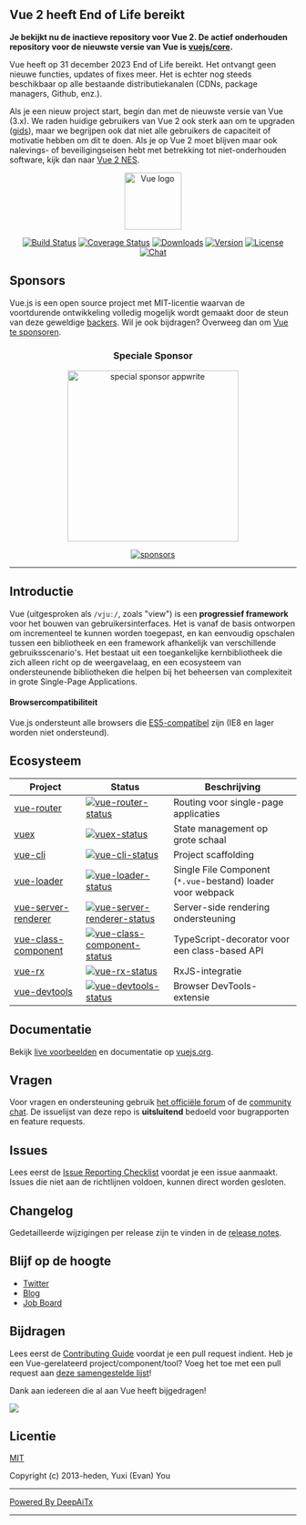 ## Vue 2 heeft End of Life bereikt

**Je bekijkt nu de inactieve repository voor Vue 2. De actief onderhouden repository voor de nieuwste versie van Vue is [vuejs/core](https://github.com/vuejs/core).**

Vue heeft op 31 december 2023 End of Life bereikt. Het ontvangt geen nieuwe functies, updates of fixes meer. Het is echter nog steeds beschikbaar op alle bestaande distributiekanalen (CDNs, package managers, Github, enz.).

Als je een nieuw project start, begin dan met de nieuwste versie van Vue (3.x). We raden huidige gebruikers van Vue 2 ook sterk aan om te upgraden ([gids](https://v3-migration.vuejs.org/)), maar we begrijpen ook dat niet alle gebruikers de capaciteit of motivatie hebben om dit te doen. Als je op Vue 2 moet blijven maar ook nalevings- of beveiligingseisen hebt met betrekking tot niet-onderhouden software, kijk dan naar [Vue 2 NES](https://www.herodevs.com/support/nes-vue?utm_source=vuejs-github&utm_medium=vue2-readme).

<p align="center"><a href="https://vuejs.org" target="_blank" rel="noopener noreferrer"><img width="100" src="https://vuejs.org/images/logo.png" alt="Vue logo"></a></p>

<p align="center">
  <a href="https://circleci.com/gh/vuejs/vue/tree/dev"><img src="https://img.shields.io/circleci/project/github/vuejs/vue/dev.svg?sanitize=true" alt="Build Status"></a>
  <a href="https://codecov.io/github/vuejs/vue?branch=dev"><img src="https://img.shields.io/codecov/c/github/vuejs/vue/dev.svg?sanitize=true" alt="Coverage Status"></a>
  <a href="https://npmcharts.com/compare/vue?minimal=true"><img src="https://img.shields.io/npm/dm/vue.svg?sanitize=true" alt="Downloads"></a>
  <a href="https://www.npmjs.com/package/vue"><img src="https://img.shields.io/npm/v/vue.svg?sanitize=true" alt="Version"></a>
  <a href="https://www.npmjs.com/package/vue"><img src="https://img.shields.io/npm/l/vue.svg?sanitize=true" alt="License"></a>
  <a href="https://chat.vuejs.org/"><img src="https://img.shields.io/badge/chat-on%20discord-7289da.svg?sanitize=true" alt="Chat"></a>
</p>

## Sponsors

Vue.js is een open source project met MIT-licentie waarvan de voortdurende ontwikkeling volledig mogelijk wordt gemaakt door de steun van deze geweldige [backers](https://github.com/vuejs/core/blob/main/BACKERS.md). Wil je ook bijdragen? Overweeg dan om [Vue te sponsoren](https://vuejs.org/sponsor/).

<p align="center">
  <h3 align="center">Speciale Sponsor</h3>
</p>

<p align="center">
  <a target="_blank" href="https://github.com/appwrite/appwrite">
  <img alt="special sponsor appwrite" src="https://sponsors.vuejs.org/images/appwrite.svg" width="300">
  </a>
</p>

<p align="center">
  <a target="_blank" href="https://vuejs.org/sponsor/">
    <img alt="sponsors" src="https://sponsors.vuejs.org/sponsors.svg?v3">
  </a>
</p>

---

## Introductie

Vue (uitgesproken als `/vjuː/`, zoals "view") is een **progressief framework** voor het bouwen van gebruikersinterfaces. Het is vanaf de basis ontworpen om incrementeel te kunnen worden toegepast, en kan eenvoudig opschalen tussen een bibliotheek en een framework afhankelijk van verschillende gebruiksscenario's. Het bestaat uit een toegankelijke kernbibliotheek die zich alleen richt op de weergavelaag, en een ecosysteem van ondersteunende bibliotheken die helpen bij het beheersen van complexiteit in grote Single-Page Applications.

#### Browsercompatibiliteit

Vue.js ondersteunt alle browsers die [ES5-compatibel](https://compat-table.github.io/compat-table/es5/) zijn (IE8 en lager worden niet ondersteund).

## Ecosysteem

| Project               | Status                                                       | Beschrijving                                             |
| --------------------- | ------------------------------------------------------------ | -------------------------------------------------------- |
| [vue-router]          | [![vue-router-status]][vue-router-package]                   | Routing voor single-page applicaties                     |
| [vuex]                | [![vuex-status]][vuex-package]                               | State management op grote schaal                         |
| [vue-cli]             | [![vue-cli-status]][vue-cli-package]                         | Project scaffolding                                      |
| [vue-loader]          | [![vue-loader-status]][vue-loader-package]                   | Single File Component (`*.vue`-bestand) loader voor webpack |
| [vue-server-renderer] | [![vue-server-renderer-status]][vue-server-renderer-package] | Server-side rendering ondersteuning                      |
| [vue-class-component] | [![vue-class-component-status]][vue-class-component-package] | TypeScript-decorator voor een class-based API            |
| [vue-rx]              | [![vue-rx-status]][vue-rx-package]                           | RxJS-integratie                                          |
| [vue-devtools]        | [![vue-devtools-status]][vue-devtools-package]               | Browser DevTools-extensie                                |

[vue-router]: https://github.com/vuejs/vue-router
[vuex]: https://github.com/vuejs/vuex
[vue-cli]: https://github.com/vuejs/vue-cli
[vue-loader]: https://github.com/vuejs/vue-loader
[vue-server-renderer]: https://github.com/vuejs/vue/tree/dev/packages/vue-server-renderer
[vue-class-component]: https://github.com/vuejs/vue-class-component
[vue-rx]: https://github.com/vuejs/vue-rx
[vue-devtools]: https://github.com/vuejs/vue-devtools
[vue-router-status]: https://img.shields.io/npm/v/vue-router.svg
[vuex-status]: https://img.shields.io/npm/v/vuex.svg
[vue-cli-status]: https://img.shields.io/npm/v/@vue/cli.svg
[vue-loader-status]: https://img.shields.io/npm/v/vue-loader.svg
[vue-server-renderer-status]: https://img.shields.io/npm/v/vue-server-renderer.svg
[vue-class-component-status]: https://img.shields.io/npm/v/vue-class-component.svg
[vue-rx-status]: https://img.shields.io/npm/v/vue-rx.svg
[vue-devtools-status]: https://img.shields.io/chrome-web-store/v/nhdogjmejiglipccpnnnanhbledajbpd.svg
[vue-router-package]: https://npmjs.com/package/vue-router
[vuex-package]: https://npmjs.com/package/vuex
[vue-cli-package]: https://npmjs.com/package/@vue/cli
[vue-loader-package]: https://npmjs.com/package/vue-loader
[vue-server-renderer-package]: https://npmjs.com/package/vue-server-renderer
[vue-class-component-package]: https://npmjs.com/package/vue-class-component
[vue-rx-package]: https://npmjs.com/package/vue-rx
[vue-devtools-package]: https://chrome.google.com/webstore/detail/vuejs-devtools/nhdogjmejiglipccpnnnanhbledajbpd

## Documentatie

Bekijk [live voorbeelden](https://v2.vuejs.org/v2/examples/) en documentatie op [vuejs.org](https://v2.vuejs.org).

## Vragen

Voor vragen en ondersteuning gebruik [het officiële forum](https://forum.vuejs.org) of de [community chat](https://chat.vuejs.org/). De issuelijst van deze repo is **uitsluitend** bedoeld voor bugrapporten en feature requests.

## Issues

Lees eerst de [Issue Reporting Checklist](https://github.com/vuejs/vue/blob/dev/.github/CONTRIBUTING.md#issue-reporting-guidelines) voordat je een issue aanmaakt. Issues die niet aan de richtlijnen voldoen, kunnen direct worden gesloten.

## Changelog

Gedetailleerde wijzigingen per release zijn te vinden in de [release notes](https://github.com/vuejs/vue/releases).

## Blijf op de hoogte

- [Twitter](https://twitter.com/vuejs)
- [Blog](https://medium.com/the-vue-point)
- [Job Board](https://vuejobs.com/?ref=vuejs)

## Bijdragen

Lees eerst de [Contributing Guide](https://github.com/vuejs/vue/blob/dev/.github/CONTRIBUTING.md) voordat je een pull request indient. Heb je een Vue-gerelateerd project/component/tool? Voeg het toe met een pull request aan [deze samengestelde lijst](https://github.com/vuejs/awesome-vue)!

Dank aan iedereen die al aan Vue heeft bijgedragen!

<a href="https://github.com/vuejs/vue/graphs/contributors"><img src="https://opencollective.com/vuejs/contributors.svg?width=890" /></a>

## Licentie

[MIT](https://opensource.org/licenses/MIT)

Copyright (c) 2013-heden, Yuxi (Evan) You

---

[Powered By DeepAiTx](https://github.com/DeepAiTx)

---